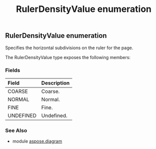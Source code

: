 ﻿---
title: RulerDensityValue enumeration
second_title: Aspose.Diagram for Python via .NET API References
description: 
type: docs
weight: 3430
url: /python-net/aspose.diagram/rulerdensityvalue/
is_root: false
---

## RulerDensityValue enumeration

Specifies the horizontal subdivisions on the ruler for the page.



The RulerDensityValue type exposes the following members:

### Fields
| Field | Description |
| :- | :- |
| COARSE | Coarse. |
| NORMAL | Normal. |
| FINE | Fine. |
| UNDEFINED | Undefined. |


### See Also

* module [aspose.diagram](../)
